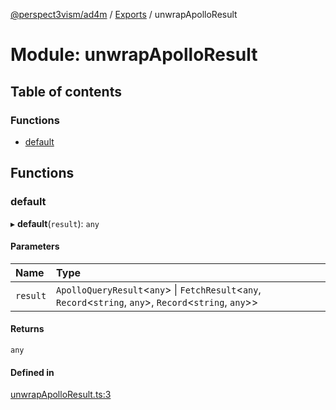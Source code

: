 [@perspect3vism/ad4m](../README.md) / [Exports](../modules.md) / unwrapApolloResult

# Module: unwrapApolloResult

## Table of contents

### Functions

- [default](unwrapApolloResult.md#default)

## Functions

### default

▸ **default**(`result`): `any`

#### Parameters

| Name | Type |
| :------ | :------ |
| `result` | `ApolloQueryResult`<`any`\> \| `FetchResult`<`any`, `Record`<`string`, `any`\>, `Record`<`string`, `any`\>\> |

#### Returns

`any`

#### Defined in

[unwrapApolloResult.ts:3](https://github.com/perspect3vism/ad4m-executor/blob/5a19b63d/core/src/unwrapApolloResult.ts#L3)
